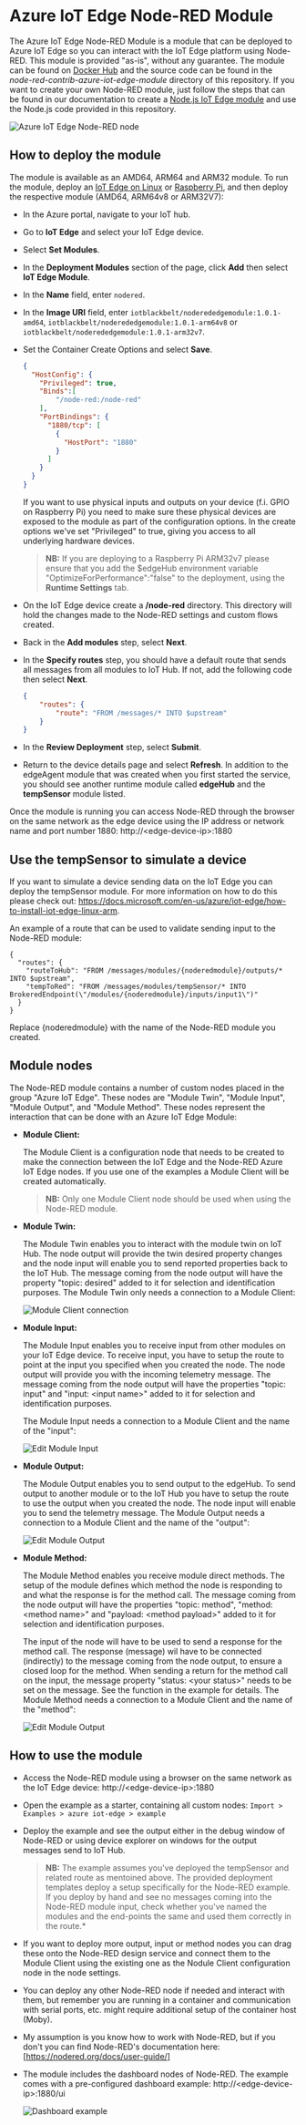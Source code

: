 # Azure IoT Edge Node-RED Module
The Azure IoT Edge Node-RED Module is a module that can be deployed to Azure IoT Edge so you can interact with the IoT Edge platform using Node-RED. This module is provided "as-is", without any guarantee. The module can be found on [Docker Hub](https://hub.docker.com/r/iotblackbelt/noderededgemodule/) and the source code can be found in the *node-red-contrib-azure-iot-edge-module* directory of this repository. If you want to create your own Node-RED module, just follow the steps that can be found in our documentation to create a [Node.js IoT Edge module](https://docs.microsoft.com/en-us/azure/iot-edge/tutorial-node-module) and use the Node.js code provided in this repository.

![Azure IoT Edge Node-RED node](images/screenshot.PNG)

## How to deploy the module

The module is available as an AMD64, ARM64 and ARM32 module. To run the module, deploy an [IoT Edge on Linux](https://docs.microsoft.com/en-us/azure/iot-edge/how-to-install-iot-edge-linux) or [Raspberry Pi](https://docs.microsoft.com/en-us/azure/iot-edge/how-to-install-iot-edge-linux-arm), and then deploy the respective module (AMD64, ARM64v8 or ARM32V7):

- In the Azure portal, navigate to your IoT hub.
- Go to **IoT Edge** and select your IoT Edge device.
- Select **Set Modules**.
- In the **Deployment Modules** section of the page, click **Add** then select **IoT Edge Module**.
- In the **Name** field, enter ```nodered```. 
- In the **Image URI** field, enter ```iotblackbelt/noderededgemodule:1.0.1-amd64```, ```iotblackbelt/noderededgemodule:1.0.1-arm64v8``` or ```iotblackbelt/noderededgemodule:1.0.1-arm32v7```. 
- Set the Container Create Options and select **Save**.
    ```json
    {
      "HostConfig": {
        "Privileged": true,
        "Binds":[
            "/node-red:/node-red"
        ],
        "PortBindings": {
          "1880/tcp": [
            {
              "HostPort": "1880"
            }
          ]
        }
      }
    }
    ```

  If you want to use physical inputs and outputs on your device (f.i. GPIO on Raspberry Pi) you need to make sure these physical devices are exposed to the module as part of the configuration options. In the create options we've set "Privileged" to true, giving you access to all underlying hardware devices.

  > **NB:** If you are deploying to a Raspberry Pi ARM32v7 please ensure that you add the $edgeHub environment variable "OptimizeForPerformance":"false" to the deployment, using the **Runtime Settings** tab.

- On the IoT Edge device create a **/node-red** directory. This directory will hold the changes made to the Node-RED settings and custom flows created.

- Back in the **Add modules** step, select **Next**.

- In the **Specify routes** step, you should have a default route that sends all messages from all modules to IoT Hub. If not, add the following code then select **Next**.

  ```json
  {
      "routes": {
          "route": "FROM /messages/* INTO $upstream"
      }
  }
  ```
- In the **Review Deployment** step, select **Submit**.

- Return to the device details page and select **Refresh**. In addition to the edgeAgent module that was created when you first started the service, you should see another runtime module called **edgeHub** and the **tempSensor** module listed. 

Once the module is running you can access Node-RED through the browser on the same network as the edge device using the IP address or network name and port number 1880: http://&#x3C;edge-device-ip&#x3E;:1880

## Use the tempSensor to simulate a device
If you want to simulate a device sending data on the IoT Edge you can deploy the tempSensor module. For more information on how to do this please check out: https://docs.microsoft.com/en-us/azure/iot-edge/how-to-install-iot-edge-linux-arm.

An example of a route that can be used to validate sending input to the Node-RED module:
```
{
  "routes": {
    "routeToHub": "FROM /messages/modules/{noderedmodule}/outputs/* INTO $upstream",
    "tempToRed": "FROM /messages/modules/tempSensor/* INTO BrokeredEndpoint(\"/modules/{noderedmodule}/inputs/input1\")"
  }
}
```
Replace {noderedmodule} with the name of the Node-RED module you created.

## Module nodes
The Node-RED module contains a number of custom nodes placed in the group "Azure IoT Edge". These nodes are "Module Twin", "Module Input", "Module Output", and "Module Method". These nodes represent the interaction that can be done with an Azure IoT Edge Module:

- **Module Client:**

  The Module Client is a configuration node that needs to be created to make the connection between the IoT Edge and the Node-RED Azure IoT Edge nodes. If you use one of the examples a Module Client will be created automatically.

  > **NB:** Only one Module Client node should be used when using the Node-RED module.

- **Module Twin:**

  The Module Twin enables you to interact with the module twin on IoT Hub. The node output will provide the twin desired property changes and the node input will enable you to send reported properties back to the IoT Hub. The message coming from the node output will have the property "topic: desired" added to it for selection and identification purposes.
  The Module Twin only needs a connection to a Module Client: 

  ![Module Client connection](images/edit-module-twin.PNG)

- **Module Input:**

  The Module Input enables you to receive input from other modules on your IoT Edge device. To receive input, you have to setup the route to point at the input you specified when you created the node. The node output will provide you with the incoming telemetry message. The message coming from the node output will have the properties "topic: input" and "input: &#x3C;input name&#x3E;" added to it for selection and identification purposes.

  The Module Input needs a connection to a Module Client and the name of the "input": 

  ![Edit Module Input](images/edit-module-input.PNG)

- **Module Output:**

  The Module Output enables you to send output to the edgeHub. To send output to another module or to the IoT Hub you have to setup the route to use the output when you created the node. The node input will enable you to send the telemetry message. 
  The Module Output needs a connection to a Module Client and the name of the "output":

  ![Edit Module Output](images/edit-module-output.PNG)

- **Module Method:**

  The Module Method enables you receive module direct methods. The setup of the module defines which method the node is responding to and what the response is for the method call. The message coming from the node output will have the properties "topic: method", "method: &#x3C;method name&#x3E;" and "payload: &#x3C;method payload&#x3E;" added to it for selection and identification purposes.

  The input of the node will have to be used to send a response for the method call. The response (message) wil have to be connected (indirectly) to the message coming from the node output, to ensure a closed loop for the method. When sending a return for the method call on the input, the message property "status: &#x3C;your status&#x3E;" needs to be set on the message. See the function in the example for details.
  The Module Method needs a connection to a Module Client and the name of the "method": 

  ![Edit Module Output](images/edit-module-method.PNG)


## How to use the module

- Access the Node-RED module using a browser on the same network as the IoT Edge device: http://&#x3C;edge-device-ip&#x3E;:1880
- Open the example as a starter, containing all custom nodes: ```Import > Examples > azure iot-edge > example```
- Deploy the example and see the output either in the debug window of Node-RED or using device explorer on windows for the output messages send to IoT Hub.
  > **NB:** The example assumes you've deployed the tempSensor and related route as mentoined above. The provided deployment templates deploy a setup specifically for the Node-RED example. If you deploy by hand and see no messages coming into the Node-RED module input, check whether you've named the modules and the end-points the same and used them correctly in the route.*
- If you want to deploy more output, input or method nodes you can drag these onto the Node-RED design service and connect them to the Module Client using the existing one as the Nodule Client configuration node in the node settings.
- You can deploy any other Node-RED node if needed and interact with them, but remember you are running in a container and communication with serial ports, etc. might require additional setup of the container host (Moby).
- My assumption is you know how to work with Node-RED, but if you don't you can find Node-RED's documentation here: [https://nodered.org/docs/user-guide/]
- The module includes the dashboard nodes of Node-RED. The example comes with a pre-configured dashboard example: http://&#x3C;edge-device-ip&#x3E;:1880/ui

  ![Dashboard example](images/dashboard.png)
